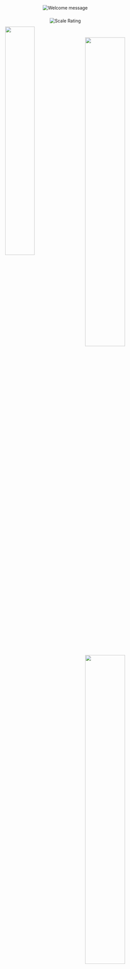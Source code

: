 <p align="center">
  <img src="https://files.catbox.moe/288g5b.png" alt="Welcome message" />
</p>

<div style="padding: 10px 0;" align="center">
  <img src="https://files.catbox.moe/6bl0a8.png" alt="Scale Rating" />
</div>

<div align="center">
<img width="43%" align="left" src="https://files.catbox.moe/ku2yd9.png" />
</br></br>
<img width="50%" align="right" src="https://files.catbox.moe/tghl8i.png" />
<a href="https://discord.com/users/1244400983962816622"><img width="50%" align="right" src="https://files.catbox.moe/juwqvl.png" /></a>
<a href="https://github.com/oseveen"><img width="50%" align="right" src="https://files.catbox.moe/8qo6yi.png" /></a>
</div>
